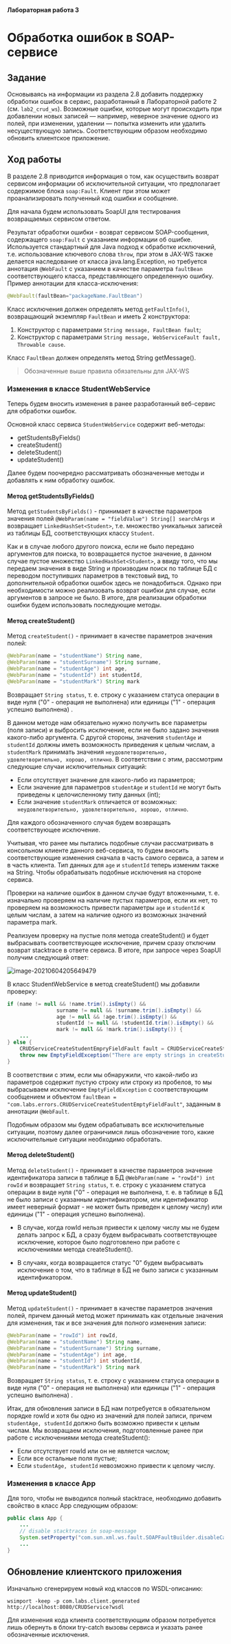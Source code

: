 **Лабораторная работа 3**

# Обработка ошибок в SOAP-сервисе

## Задание

Основываясь на информации из раздела 2.8 добавить поддержку обработки ошибок в сервис, 
разработанный в Лабораторной работе 2 (см. `lab2_crud_ws`). 
Возможные ошибки, которые могут происходить при добавлении новых записей — например, 
неверное значение одного из полей, при изменении, удалении — попытка изменить или удалить несуществующую запись. 
Соответствующим образом необходимо обновить клиентское приложение.

## Ход работы

В разделе 2.8 приводится информация о том, как осуществить возврат сервисом информации об исключительной ситуации, что предполагает содержимое блока `soap:Fault`. Клиент при этом может проанализировать полученный код ошибки и сообщение. 

Для начала будем использовать SoapUI для тестирования возвращаемых сервисом ответом. 

Результат обработки ошибки - возврат сервисом SOAP-сообщения, содержащего `soap:Fault` с указанием информации об ошибке. Используется стандартный для Java подход к обработке исключений, т.е. использование ключевого слова `throw`, при этом в JAX-WS также делается наследование от класса java.lang.Exception, но требуется аннотация `@WebFault` с указанием в качестве параметра `faultBean` соответствующего класса, представляющего определенную ошибку. Пример аннотации для класса-исключения:

```java
@WebFault(faultBean="packageName.FaultBean")
```

 Класс исключения должен определять метод `getFaultInfo()`, возвращающий экземпляр `FaultBean` и иметь 2 конструктора: 

1. Конструктор с параметрами `String message, FaultBean fault`;
2. Конструктор с параметрами `String message, WebServiceFault fault, Throwable cause`.

Класс `FaultBean` должен определять метод String getMessage().

> Обозначенные выше правила обязательны для JAX-WS



### Изменения в классе StudentWebService

Теперь будем вносить изменения в ранее разработанный веб-сервис для обработки ошибок. 

Основной класс сервиса `StudentWebService` содержит веб-методы:

* getStudentsByFields()
* createStudent()
* deleteStudent()
* updateStudent()

Далее будем поочередно рассматривать обозначенные методы и добавлять к ним обработку ошибок. 



#### Метод getStudentsByFields()

Метод `getStudentsByFields()` - принимает в качестве параметров значения полей `@WebParam(name = "fieldValue") String[] searchArgs`  и возвращает `LinkedHashSet<Student>`, т.е. множество уникальных записей из таблицы БД, соответствующих классу `Student`.

Как и в случае любого другого поиска,  если не было передано аргументов для поиска, то возвращается пустое значение, в данном случае пустое множество `LinkedHashSet<Student>`, а ввиду того, что мы передаем значения в виде String и производим поиск по таблице БД с переводом поступивших параметров в текстовый вид, то дополнительной обработки ошибок здесь не понадобиться. Однако при необходимости можно реализовать возврат ошибки для случае, если аргументов в запросе не было. В итоге, для реализации обработки ошибки будем использовать последующие методы.



#### Метод createStudent()

Метод `createStudent()` - принимает в качестве параметров значения полей:

```java
@WebParam(name = "studentName") String name,
@WebParam(name = "studentSurname") String surname,
@WebParam(name = "studentAge") int age,
@WebParam(name = "studentId") int studentId,
@WebParam(name = "studentMark") String mark
```

Возвращает `String status`, т. е. строку с указанием статуса операции в виде нуля ("0" - операция не выполнена) или единицы ("1" - операция успешно выполнена) .

В данном методе нам обязательно нужно получить все параметры (поля записи) и выбросить исключение, если не было задано значения какого-либо аргумента. С другой стороны, значения `studentAge` и `studentId` должны иметь возможность приведения к целым числам, а `studentMark` принимать значения `неудовлетворительно, удовлетворительно, хорошо, отлично`. В соответствии с этим, рассмотрим следующие случаи исключительных ситуаций:

* Если отсутствует значение для какого-либо из параметров;
* Если значение для параметров  `studentAge` и `studentId` не могут быть приведены к целочисленному типу данных (int);
* Если значение `studentMark` отличается от возможных: `неудовлетворительно, удовлетворительно, хорошо, отлично`.

Для каждого обозначенного случая будем возвращать соответствующее исключение.

Учитывая, что ранее мы пытались подобные случаи рассматривать в консольном клиенте данного веб-сервиса, то будем вносить соответствующие изменения сначала в часть самого сервиса, а затем и в часть клиента. Тип данных для `age` и `studentId` теперь изменим также на String. Чтобы обрабатывать подобные исключения на стороне сервиса.

Проверки на наличие ошибок в данном случае будут вложенными, т. е. изначально проверяем на наличие пустых параметров, если их нет, то проверяем на возможность привести параметры `age` и `studentId` к целым числам, а затем на наличие одного из возможных значений параметра mark.

Реализуем проверку на пустые поля метода createStudent() и будет выбрасывать соответствующее исключение, причем сразу отключим возврат stacktrace в ответе сервиса. В итоге, при запросе через SoapUI получим следующий ответ:

![image-20210604205649479](README.assets/image-20210604205649479.png)

В класс StudentWebService в метод createStudent() мы добавили проверку:

```java
if (name != null && !name.trim().isEmpty() &&
                surname != null && !surname.trim().isEmpty() &&
                age != null && !age.trim().isEmpty() &&
                studentId != null && !studentId.trim().isEmpty() &&
                mark != null && !mark.trim().isEmpty()) {
    ...
} else {
    CRUDServiceCreateStudentEmpryFieldFault fault = CRUDServiceCreateStudentEmpryFieldFault.defaultInstance();
    throw new EmptyFieldException("There are empty strings in createStudent() method arguments", fault);
}

```

В соответствии с этим, если мы обнаружили, что какой-либо из параметров содержит пустую строку или строку из пробелов, то мы выбрасываем исключение `EmptyFieldException` с соответствующим сообщением и объектом `faultBean = "com.labs.errors.CRUDServiceCreateStudentEmptyFieldFault"`, заданным в аннотации `@WebFault`. 

Подобным образом мы будем обрабатывать все исключительные ситуации, поэтому далее ограничимся лишь обозначение того, какие исключительные ситуации необходимо обработать.



#### Метод deleteStudent()

Метод `deleteStudent()` - принимает в качестве параметров значение идентификатора записи в таблице в БД `@WebParam(name = "rowId") int rowId`  и возвращает `String status`, т. е. строку с указанием статуса операции в виде нуля ("0" - операция не выполнена, т. е. в таблице в БД не было записи с указанным идентификатором, или идентификатор имеет неверный формат - не может быть приведен к целому числу) или единицы ("1" - операция успешно выполнена). 

* В случае, когда rowId нельзя привести к целому числу мы не будем делать запрос к БД, а сразу будем выбрасывать соответствующее исключение, которое было подготовлено при работе с исключениями метода createStudent().

* В случаях, когда возвращается статус "0" будем выбрасывать исключение о том, что в таблице в БД не было записи с указанным идентификатором.





#### Метод updateStudent()

Метод `updateStudent()` - принимает в качестве параметров значения полей, причем данный метод может принимать как отдельные значения для изменения, так и все значения для полного изменения записи:

```java
@WebParam(name = "rowId") int rowId,
@WebParam(name = "studentName") String name,
@WebParam(name = "studentSurname") String surname,
@WebParam(name = "studentAge") int age,
@WebParam(name = "studentId") int studentId,
@WebParam(name = "studentMark") String mark
```

Возвращает `String status`, т. е. строку с указанием статуса операции в виде нуля ("0" - операция не выполнена) или единицы ("1" - операция успешно выполнена) .

Итак, для обновления записи в БД нам потребуется в обязательном порядке rowId и хотя бы одно из значений для полей записи, причем `studentAge, studentId`  должно быть возможно привести к целым числам. Мы возвращаем исключения, подготовленные ранее при работе с исключениями метода createStudent():

* Если отсутствует rowId или он не является числом;
* Если все остальные поля пустые;
* Если `studentAge, studentId` невозможно привести к целому числу.



### Изменения в классе App

Для того, чтобы не выводился полный stacktrace, необходимо добавить свойство в класс App следующим образом:

```java
public class App {
    ...
    // disable stacktraces in soap-message
	System.setProperty("com.sun.xml.ws.fault.SOAPFaultBuilder.disableCaptureStackTrace", "false");
	...
}
```





## Обновление клиентского приложения

Изначально сгенерируем новый код классов по WSDL-описанию:

```shell
wsimport -keep -p com.labs.client.generated http://localhost:8080/CRUDService?wsdl
```

Для изменения кода клиента соответствующим образом потребуется лишь обернуть в блоки try-catch вызовы сервиса и указать ранее обозначенные исключения.

